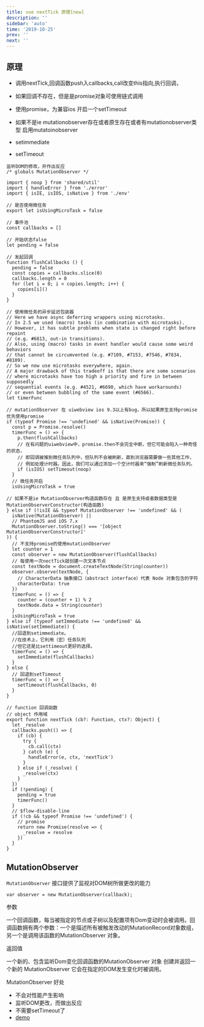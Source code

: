 ```yaml
---
title: vue nextTick 原理[new]
description: ''
sidebar: 'auto'
time: '2019-10-25'
prev: ''
next: ''
---
```



## 原理

+ 调用nextTick,回调函数push入callbacks,call改变this指向,执行回调，
+ 如果回调不存在，但是是promise对象可使用链式调用

+ 使用promise，为兼容ios 开启一个setTimeout
+ 如果不是ie mutationobserver存在或者原生存在或者有mutationobserver类型 启用mutatoinobserver
+ setimmediate
+ setTimeout

``` js{1}
监听DOM的修改，并作出反应
/* globals MutationObserver */ 

import { noop } from 'shared/util'
import { handleError } from './error'
import { isIE, isIOS, isNative } from './env'

// 是否使用微任务
export let isUsingMicroTask = false

// 事件池
const callbacks = []

// 开始状态false
let pending = false

// 发起回调
function flushCallbacks () {
  pending = false
  const copies = callbacks.slice(0)
  callbacks.length = 0
  for (let i = 0; i < copies.length; i++) {
    copies[i]()
  }
}

// 使用微任务的异步延迟包装器
// Here we have async deferring wrappers using microtasks.
// In 2.5 we used (macro) tasks (in combination with microtasks).
// However, it has subtle problems when state is changed right before repaint
// (e.g. #6813, out-in transitions).
// Also, using (macro) tasks in event handler would cause some weird behaviors
// that cannot be circumvented (e.g. #7109, #7153, #7546, #7834, #8109).
// So we now use microtasks everywhere, again.
// A major drawback of this tradeoff is that there are some scenarios
// where microtasks have too high a priority and fire in between supposedly
// sequential events (e.g. #4521, #6690, which have workarounds)
// or even between bubbling of the same event (#6566).
let timerFunc

// mutationObserver 在 uiwebview ios 9.3以上有bug，所以如果原生支持promise 优先使用promise 
if (typeof Promise !== 'undefined' && isNative(Promise)) {
  const p = Promise.resolve()
  timerFunc = () => {
    p.then(flushCallbacks)
    // 在有问题的uiwebview中，promise.then不会完全中断，但它可能会陷入一种奇怪的状态，
    // 即回调被推到微任务队列中，但队列不会被刷新，直到浏览器需要做一些其他工作，
    // 例如处理计时器。因此，我们可以通过添加一个空计时器来“强制”刷新微任务队列。
    if (isIOS) setTimeout(noop)
  }
  // 微任务开启
  isUsingMicroTask = true

// 如果不是ie MutationObserver构造函数存在 且 是原生支持或者数据类型是MutationObserverConstructor(构造函数)
} else if (!isIE && typeof MutationObserver !== 'undefined' && (
  isNative(MutationObserver) ||
  // PhantomJS and iOS 7.x
  MutationObserver.toString() === '[object MutationObserverConstructor]'
)) {
  // 不支持promise的使用mutationObserver
  let counter = 1
  const observer = new MutationObserver(flushCallbacks)
  // 每使用一次nectTick就创建一次文本节点
  const textNode = document.createTextNode(String(counter))
  observer.observe(textNode, {
    // CharacterData 抽象接口（abstract interface）代表 Node 对象包含的字符
    characterData: true
  })
  timerFunc = () => {
    counter = (counter + 1) % 2
    textNode.data = String(counter)
  }
  isUsingMicroTask = true
} else if (typeof setImmediate !== 'undefined' && isNative(setImmediate)) {
  //回退到setimmediate。
  //在技术上，它利用（宏）任务队列
  //但它还是比settimeout更好的选择。
  timerFunc = () => {
    setImmediate(flushCallbacks)
  }
} else {
  // 回退到setTimeout
  timerFunc = () => {
    setTimeout(flushCallbacks, 0)
  }
}

// function 回调函数
// object 作用域
export function nextTick (cb?: Function, ctx?: Object) {
  let _resolve
  callbacks.push(() => {
    if (cb) {
      try {
        cb.call(ctx)
      } catch (e) {
        handleError(e, ctx, 'nextTick')
      }
    } else if (_resolve) {
      _resolve(ctx)
    }
  })
  if (!pending) {
    pending = true
    timerFunc()
  }
  // $flow-disable-line
  if (!cb && typeof Promise !== 'undefined') {
    // promise
    return new Promise(resolve => {
      _resolve = resolve
    })
  }
}
```


## MutationObserver

`MutationObserver` 接口提供了监视对DOM树所做更改的能力

`var observer = new MutationObserver(callback);`

参数

一个回调函数，每当被指定的节点或子树以及配置项有Dom变动时会被调用。回调函数拥有两个参数：一个是描述所有被触发改动的MutationRecord对象数组，另一个是调用该函数的MutationObserver 对象。

返回值

一个新的、包含监听Dom变化回调函数的MutationObserver 对象
创建并返回一个新的 MutationObserver 它会在指定的DOM发生变化时被调用。

MutationObserver 好处

+ 不会对性能产生影响
+ 监听DOM更改，而做出反应
+ 不需要setTimeout了
+ [demo](./demo/mutationobserver.html)